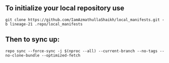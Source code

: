 To initialize your local repository use
---------------------------------------

    git clone https://github.com/IamAzmathullaShaikh/local_manifests.git -b lineage-21 .repo/local_manifests
    

Then to sync up:
----------------

    repo sync --force-sync -j $(nproc --all) --current-branch --no-tags --no-clone-bundle --optimized-fetch
